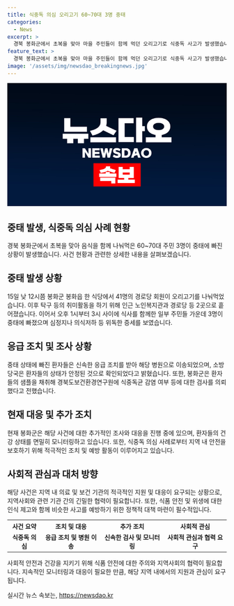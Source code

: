 ```yaml
---
title: 식중독 의심 오리고기 60~70대 3명 중태
categories:
  - News
excerpt: >
  경북 봉화군에서 초복을 맞아 마을 주민들이 함께 먹던 오리고기로 식중독 사고가 발생했습니다. 60~70대 주민 3명이 중태에 빠져 병원으로 이송되었는데, 이들은 오리고기를 나눠먹은 후 의식이 저하되거나 심정지 상태에 빠진 것으로 전해졌습니다. 소방당국은 이들의 상태가 안정된 후 병원으로 이송됐다고 밝혀, 봉화군은 식중독균 감염 여부 등을 확인하기 위해 샘플을 채취해 검사를 의뢰했다고 전했습니다. 사건에 대한 자세한 조사가 진행 중입니다.
feature_text: >
  경북 봉화군에서 초복을 맞아 마을 주민들이 함께 먹던 오리고기로 식중독 사고가 발생했습니다. 60~70대 주민 3명이 중태에 빠져 병원으로 이송되었는데, 이들은 오리고기를 나눠먹은 후 의식이 저하되거나 심정지 상태에 빠진 것으로 전해졌습니다. 소방당국은 이들의 상태가 안정된 후 병원으로 이송됐다고 밝혀, 봉화군은 식중독균 감염 여부 등을 확인하기 위해 샘플을 채취해 검사를 의뢰했다고 전했습니다. 사건에 대한 자세한 조사가 진행 중입니다.
image: '/assets/img/newsdao_breakingnews.jpg'
---
```


<p><img src="/assets/img/newsdao_breakingnews.jpg" alt="bookingtag 속보" /></p>

<h2>중태 발생, 식중독 의심 사례 현황</h2>

<p data-ke-size="size16">경북 봉화군에서 초복을 맞아 음식을 함께 나눠먹은 60~70대 주민 3명이 중태에 빠진 상황이 발생했습니다. 사건 현황과 관련한 상세한 내용을 살펴보겠습니다.</p>

<h2>중태 발생 상황</h2>

<p data-ke-size="size16">15일 낮 12시쯤 봉화군 봉화읍 한 식당에서 41명의 경로당 회원이 오리고기를 나눠먹었습니다. 이후 탁구 등의 취미활동을 하기 위해 인근 노인복지관과 경로당 등 2곳으로 흩어졌습니다. 이어서 오후 1시부터 3시 사이에 식사를 함께한 일부 주민들 가운데 3명이 중태에 빠졌으며 심정지나 의식저하 등 위독한 증세를 보였습니다.</p>

<h2>응급 조치 및 조사 상황</h2>

<p data-ke-size="size16">중태 상태에 빠진 환자들은 신속한 응급 조치를 받아 해당 병원으로 이송되었으며, 소방당국은 환자들의 상태가 안정된 것으로 확인되었다고 밝혔습니다. 또한, 봉화군은 환자들의 샘플을 채취해 경북도보건환경연구원에 식중독균 감염 여부 등에 대한 검사를 의뢰했다고 전했습니다.</p>

<h2>현재 대응 및 추가 조치</h2>

<p data-ke-size="size16">현재 봉화군은 해당 사건에 대한 추가적인 조사와 대응을 진행 중에 있으며, 환자들의 건강 상태를 면밀히 모니터링하고 있습니다. 또한, 식중독 의심 사례로부터 지역 내 안전을 보호하기 위해 적극적인 조치 및 예방 활동이 이루어지고 있습니다.</p>

<h2>사회적 관심과 대처 방향</h2>

<p data-ke-size="size16">해당 사건은 지역 내 의료 및 보건 기관의 적극적인 지원 및 대응이 요구되는 상황으로, 지역사회와 관련 기관 간의 긴밀한 협력이 필요합니다. 또한, 식품 안전 및 위생에 대한 인식 제고와 함께 비슷한 사고를 예방하기 위한 정책적 대책 마련이 필수적입니다.</p>

<table>
    <tr>
        <th>사건 요약</th>
        <th>조치 및 대응</th>
        <th>추가 조치</th>
        <th>사회적 관심</th>
    </tr>
    <tr>
        <td style="text-align: center; height: 17px;"><b>식중독 의심</b></td>
        <td style="text-align: center; height: 17px;"><b>응급 조치 및 병원 이송</b></td>
        <td style="text-align: center; height: 17px;"><b>신속한 검사 및 모니터링</b></td>
        <td style="text-align: center; height: 17px;"><b>사회적 관심과 협력 요구</b></td>
    </tr>
</table>

<p data-ke-size="size16">사회적 안전과 건강을 지키기 위해 식품 안전에 대한 주의와 지역사회의 협력이 필요합니다. 지속적인 모니터링과 대응이 필요한 만큼, 해당 지역 내에서의 지원과 관심이 요구됩니다.</p>
실시간 뉴스 속보는, <a href="https://newsdao.kr" rel="dofollow">https://newsdao.kr</a>



